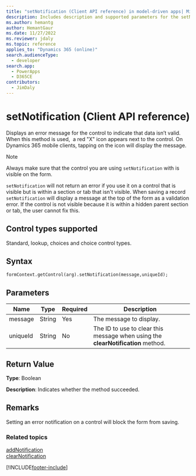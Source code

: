 ```yaml
---
title: "setNotification (Client API reference) in model-driven apps| MicrosoftDocs"
description: Includes description and supported parameters for the setNotification method.
ms.author: hemantg
author: HemantGaur
ms.date: 11/27/2022
ms.reviewer: jdaly
ms.topic: reference
applies_to: "Dynamics 365 (online)"
search.audienceType: 
  - developer
search.app: 
  - PowerApps
  - D365CE
contributors:
  - JimDaly
---
```

# setNotification (Client API reference)

Displays an error message for the control to indicate that data isn’t valid. When this method is used,  a red "X" icon appears next to the control. On Dynamics 365 mobile clients, tapping on the icon will display the message.

> [!NOTE]
> Always make sure that the control you are using `setNotification` with is visible on the form.
>
>`setNotification` will not return an error if you use it on a control that is visible but is within a section or tab that isn't visible. When saving a record `setNotification` will display a message at the top of the form as a validation error. If the control is not visible because it is within a hidden parent section or tab, the user cannot fix this.

## Control types supported

Standard, lookup, choices and choice control types.

## Syntax

`formContext.getControl(arg).setNotification(message,uniqueId);`

## Parameters

|Name | Type | Required | Description|
|--|--|--|--|
|message |String |Yes|The message to display.|
|uniqueId |String |No|The ID to use to clear this message when using the **clearNotification** method.

## Return Value

**Type**: Boolean

**Description**: Indicates whether the method succeeded.

## Remarks

Setting an error notification on a control will block the form from saving.

### Related topics

[addNotification](addNotification.md)<br />
[clearNotification](clearNotification.md)

[!INCLUDE[footer-include](../../../../../includes/footer-banner.md)]